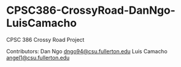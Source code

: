 # CPSC386-CrossyRoad-DanNgo-LuisCamacho
CPSC 386 Crossy Road Project

Contributors:
 Dan Ngo dngo94@csu.fullerton.edu
 Luis Camacho angel1@csu.fullerton.edu
